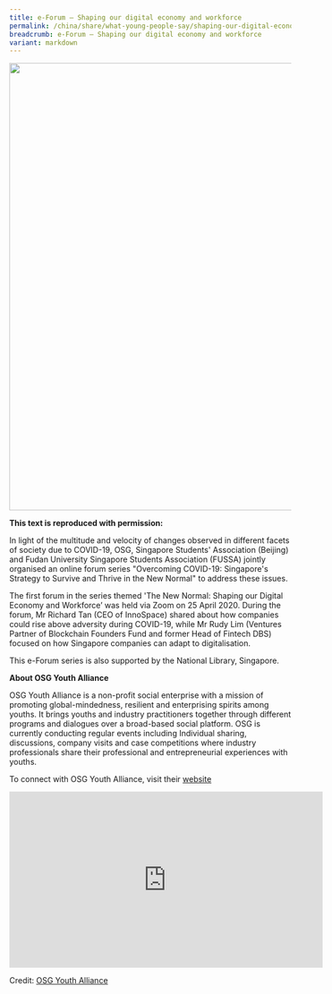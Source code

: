 ```yaml
---
title: e-Forum – Shaping our digital economy and workforce
permalink: /china/share/what-young-people-say/shaping-our-digital-economy-and-workforce/
breadcrumb: e-Forum – Shaping our digital economy and workforce
variant: markdown
---
```

<img src="\images\china-youngpeople\osg-2-image.jpg" style="width:800px;">

**This text is reproduced with permission:**

In light of the multitude and velocity of changes observed in different facets of society due to COVID-19, OSG, Singapore Students' Association (Beijing) and Fudan University Singapore Students Association (FUSSA) jointly organised an online forum series "Overcoming COVID-19: Singapore's Strategy to Survive and Thrive in the New Normal" to address these issues. 

The first forum in the series themed 'The New Normal: Shaping our Digital Economy and Workforce’ was held via Zoom on 25 April 2020. During the forum, Mr Richard Tan (CEO of InnoSpace) shared about how companies could rise above adversity during COVID-19, while Mr Rudy Lim (Ventures Partner of Blockchain Founders Fund and former Head of Fintech DBS) focused on how Singapore companies can adapt to digitalisation.

This e-Forum series is also supported by the National Library, Singapore.

**About OSG Youth Alliance**

OSG Youth Alliance is a non-profit social enterprise with a mission of promoting global-mindedness, resilient and enterprising spirits among youths. It brings youths and industry practitioners together through different programs and dialogues over a broad-based social platform. OSG is currently conducting regular events including Individual sharing, discussions, company visits and case competitions where industry professionals share their professional and entrepreneurial experiences with youths.

To connect with OSG Youth Alliance, visit their [website](https://www.osgyouthalliance.org/)

<div class="bp-youtube">
<iframe width="560" height="315" src="https://www.youtube.com/embed/_nOWes1hRGU" frameborder="0" allow="accelerometer; autoplay; encrypted-media; gyroscope; picture-in-picture" allowfullscreen=""></iframe>
</div>

Credit: [OSG Youth Alliance](https://www.osgyouthalliance.org/)